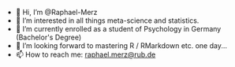 - 👋 Hi, I’m @Raphael-Merz
- 👀 I’m interested in all things meta-science and statistics.
- 🌱 I’m currently enrolled as a student of Psychology in Germany (Bachelor's Degree)
- 💞️ I’m looking forward to mastering R / RMarkdown etc. one day...
- 📫 How to reach me: raphael.merz@rub.de

<!---
Raphael-Merz/Raphael-Merz is a ✨ special ✨ repository because its `README.md` (this file) appears on your GitHub profile.
You can click the Preview link to take a look at your changes.
--->
